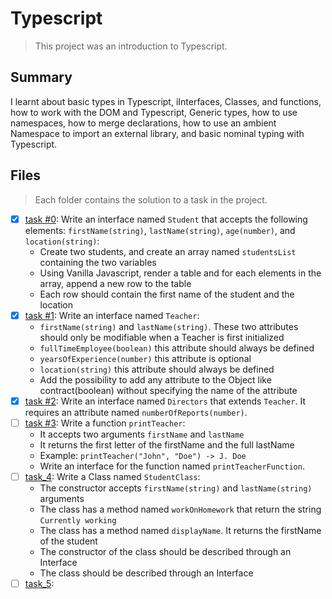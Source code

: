 # Typescript

> This project was an introduction to Typescript.

## Summary

I learnt about basic types in Typescript, iInterfaces, Classes, and functions, how to work with the DOM and Typescript, Generic types, how to use namespaces, how to merge declarations, how to use an ambient Namespace to import an external library, and basic nominal typing with Typescript.

## Files

> Each folder contains the solution to a task in the project.

- [x] [task #0](https://github.com/Ebube-Ochemba/alx-backend-javascript/tree/main/0x04-TypeScript/task_0): Write an interface named `Student` that accepts the following elements: `firstName(string)`, `lastName(string)`, `age(number)`, and `location(string)`:
  - Create two students, and create an array named `studentsList` containing the two variables
  - Using Vanilla Javascript, render a table and for each elements in the array, append a new row to the table
  - Each row should contain the first name of the student and the location
- [x] [task #1](https://github.com/Ebube-Ochemba/alx-backend-javascript/tree/main/0x04-TypeScript/task_1): Write an interface named `Teacher`:
  - `firstName(string)` and `lastName(string)`. These two attributes should only be modifiable when a Teacher is first initialized
  - `fullTimeEmployee(boolean)` this attribute should always be defined
  - `yearsOfExperience(number)` this attribute is optional
  - `location(string)` this attribute should always be defined
  - Add the possibility to add any attribute to the Object like contract(boolean) without specifying the name of the attribute
- [x] [task #2](https://github.com/Ebube-Ochemba/alx-backend-javascript/tree/main/0x04-TypeScript/task_1): Write an interface named `Directors` that extends `Teacher`. It requires an attribute named `numberOfReports(number)`.
- [ ] [task #3](https://github.com/Ebube-Ochemba/alx-backend-javascript/tree/main/0x04-TypeScript/task_1): Write a function `printTeacher`:
  - It accepts two arguments `firstName` and `lastName`
  - It returns the first letter of the firstName and the full lastName
  - Example: `printTeacher("John", "Doe") -> J. Doe`
  - Write an interface for the function named `printTeacherFunction`.
- [ ] [task_4](https://github.com/Ebube-Ochemba/alx-backend-javascript/tree/main/0x04-TypeScript/task_1): Write a Class named `StudentClass`:
  - The constructor accepts `firstName(string)` and `lastName(string)` arguments
  - The class has a method named `workOnHomework` that return the string `Currently working`
  - The class has a method named `displayName`. It returns the firstName of the student
  - The constructor of the class should be described through an Interface
  - The class should be described through an Interface
- [ ] [task_5](https://github.com/Ebube-Ochemba/alx-backend-javascript/tree/main/0x04-TypeScript/task_5):
